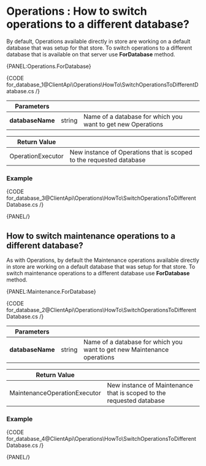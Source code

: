 # Operations : How to switch operations to a different database?

By default, Operations available directly in store are working on a default database that was setup for that store. To switch operations to a different database that is available on that server use **ForDatabase** method.

{PANEL:Operations.ForDatabase}

{CODE for_database_1@ClientApi\Operations\HowTo\SwitchOperationsToDifferentDatabase.cs /}

| Parameters | | |
| ------------- | ------------- | ----- |
| **databaseName** | string | Name of a database for which you want to get new Operations |

| Return Value | |
| ------------- | ----- |
| OperationExecutor | New instance of Operations that is scoped to the requested database |

### Example

{CODE for_database_3@ClientApi\Operations\HowTo\SwitchOperationsToDifferentDatabase.cs /}

{PANEL/}

## How to switch maintenance operations to a different database?

As with Operations, by default the Maintenance operations available directly in store are working on a default database that was setup for that store. To switch maintenance operations to a different database use **ForDatabase** method.

{PANEL:Maintenance.ForDatabase}

{CODE for_database_2@ClientApi\Operations\HowTo\SwitchOperationsToDifferentDatabase.cs /}

| Parameters | | |
| ------------- | ------------- | ----- |
| **databaseName** | string | Name of a database for which you want to get new Maintenance operations|

| Return Value | |
| ------------- | ----- |
| MaintenanceOperationExecutor | New instance of Maintenance that is scoped to the requested database |

### Example

{CODE for_database_4@ClientApi\Operations\HowTo\SwitchOperationsToDifferentDatabase.cs /}

{PANEL/}

